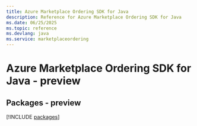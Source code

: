 ```yaml
---
title: Azure Marketplace Ordering SDK for Java
description: Reference for Azure Marketplace Ordering SDK for Java
ms.date: 06/25/2025
ms.topic: reference
ms.devlang: java
ms.service: marketplaceordering
---
```

# Azure Marketplace Ordering SDK for Java - preview
## Packages - preview
[!INCLUDE [packages](marketplace-ordering-index.md)]